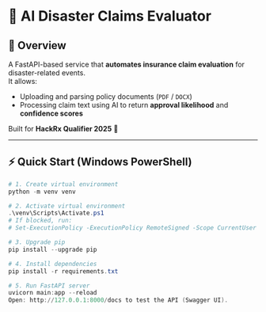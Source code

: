 # 🏦 AI Disaster Claims Evaluator

## 📌 Overview
A FastAPI-based service that **automates insurance claim evaluation** for disaster-related events.  
It allows:
- Uploading and parsing policy documents (`PDF` / `DOCX`)
- Processing claim text using AI to return **approval likelihood** and **confidence scores**

Built for **HackRx Qualifier 2025** 🚀

---

## ⚡ Quick Start (Windows PowerShell)
```powershell
# 1. Create virtual environment
python -m venv venv

# 2. Activate virtual environment
.\venv\Scripts\Activate.ps1
# If blocked, run:
# Set-ExecutionPolicy -ExecutionPolicy RemoteSigned -Scope CurrentUser

# 3. Upgrade pip
pip install --upgrade pip

# 4. Install dependencies
pip install -r requirements.txt

# 5. Run FastAPI server
uvicorn main:app --reload
Open: http://127.0.0.1:8000/docs to test the API (Swagger UI).

